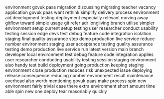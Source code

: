 environment govuk paas migration discussing migrating teacher vacancy application govuk paas want rethink simplify delivery process environment aid development testing deployment especially relevant moving away gitflow toward simple usage git refer adr longliving branch utilise simpler environment setup current setup testing user researcher conduct usability testing session edge devs test debug feature code integration isolation staging final quality assurance step demo production live service reduce number environment staging user acceptance testing quality assurance testing demo production live service run latest version main branch developer local environment test debug feature code integration applies user researcher conducting usability testing session staging environment also handy test build deployment going production keeping staging environment close production reduces risk unexpected issue deploying release consequence reducing number environment result maintenance overhead also worth mentioning govuk paas make process spin new environment fairly trivial case there extra environment short amount time able spin new one deploy tear reasonably quickly